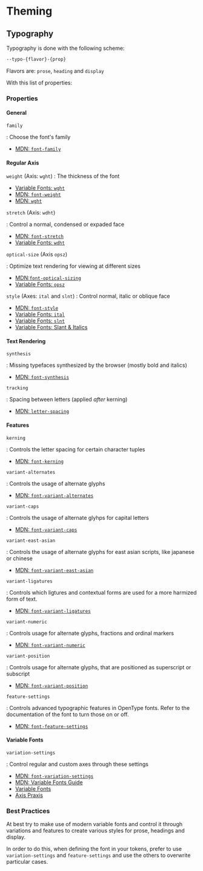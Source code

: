 # Theming

## Typography

Typography is done with the following scheme:

```txt
--typo-{flavor}-{prop}
```

Flavors are: `prose`, `heading` and `display`

With this list of properties:

### Properties

#### General

`family`

: Choose the font's family

- [MDN: `font-family`](https://developer.mozilla.org/en-US/docs/Web/CSS/font-family)

#### Regular Axis

`weight` (Axis: `wght`)
: The thickness of the font

- [Variable Fonts: `wght`](https://variablefonts.io/about-variable-fonts/#wght)
- [MDN: `font-weight`](https://developer.mozilla.org/en-US/docs/Web/CSS/font-weight)
- [MDN: `wght`](https://developer.mozilla.org/en-US/docs/Web/CSS/font-variation-settings#Weight_wght)

`stretch` (Axis: `wdht`)

: Control a normal, condensed or expaded face

- [MDN:
  `font-stretch`](https://developer.mozilla.org/en-US/docs/Web/CSS/font-stretch)
- [Variable Fonts: `wdht`](https://variablefonts.io/about-variable-fonts/#wdth)

`optical-size` (Axis `opsz`)

: Optimize text rendering for viewing at different sizes

- [MDN:`font-optical-sizing`](https://developer.mozilla.org/en-US/docs/Web/CSS/font-optical-sizing)
- [Variable Fonts: `opsz`](https://variablefonts.io/about-variable-fonts/#opsz)

`style` (Axes: `ital` and `slnt`)
: Control normal, italic or oblique face

- [MDN:
  `font-style`](https://developer.mozilla.org/en-US/docs/Web/CSS/font-style)
- [Variable Fonts: `ital`](https://variablefonts.io/about-variable-fonts/#ital)
- [Variable Fonts: `slnt`](https://variablefonts.io/about-variable-fonts/#slnt)
- [Variable Fonts: Slant & Italics](https://variablefonts.io/about-variable-fonts/#slnt_ital)

#### Text Rendering

`synthesis`

: Missing typefaces synthesized by the browser (mostly bold and italics)

- [MDN:
  `font-synthesis`](https://developer.mozilla.org/en-US/docs/Web/CSS/font-synthesis)

`tracking`

: Spacing between letters (applied _after_ kerning)

- [MDN: `letter-spacing`](https://developer.mozilla.org/en-US/docs/Web/CSS/letter-spacing)

#### Features

`kerning`

: Controls the letter spacing for certain character tuples

- [MDN: `font-kerning`](https://developer.mozilla.org/en-US/docs/Web/CSS/font-kerning)

`variant-alternates`

: Controls the usage of alternate glyphs

- [MDN:
  `font-variant-alternates`](https://developer.mozilla.org/en-US/docs/Web/CSS/font-variant-alternates)

`variant-caps`

: Controls the usage of alternate glyhps for capital letters

- [MDN:
  `font-variant-caps`](https://developer.mozilla.org/en-US/docs/Web/CSS/font-variant-caps)

`variant-east-asian`

: Controls the usage of alternate glyphs for east asian scripts, like japanese
or chinese

- [MDN:
  `font-variant-east-asian`](https://developer.mozilla.org/en-US/docs/Web/CSS/font-variant-east-asian)

`variant-ligatures`

: Controls which ligtures and contextual forms are used for a more harmized form
of text.

- [MDN:
  `font-variant-ligatures`](https://developer.mozilla.org/en-US/docs/Web/CSS/font-variant-ligatures)

`variant-numeric`

: Controls usage for alternate glyphs, fractions and ordinal markers

- [MDN:
  `font-variant-numeric`](https://developer.mozilla.org/en-US/docs/Web/CSS/font-variant-numeric)

`variant-position`

: Controls usage for alternate glyphs, that are positioned as superscript or
subscript

- [MDN: `font-variant-position`](https://developer.mozilla.org/en-US/docs/Web/CSS/font-variant-position)

`feature-settings`

: Controls advanced typographic features in OpenType fonts. Refer to the
documentation of the font to turn those on or off.

- [MDN:
  `font-feature-settings`](https://developer.mozilla.org/en-US/docs/Web/CSS/font-feature-settings)

#### Variable Fonts

`variation-settings`

: Control regular and custom axes through these settings

- [MDN:
  `font-variation-settings`](https://developer.mozilla.org/en-US/docs/Web/CSS/font-variation-settings)
- [MDN: Variable Fonts Guide](https://developer.mozilla.org/en-US/docs/Web/CSS/CSS_Fonts/Variable_Fonts_Guide)
- [Variable Fonts](https://variablefonts.io/about-variable-fonts)
- [Axis Praxis](https://www.axis-praxis.org)

### Best Practices

At best try to make use of modern variable fonts and control it through
variations and features to create various styles for prose, headings and
display.

In order to do this, when defining the font in your tokens, prefer to use
`variation-settings` and `feature-settings` and use the others to overwrite
particular cases.
